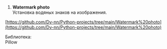 1. **Watermark photo**  
Установка водяных знаков на изображения.  

[https://github.com/Dv-nn/Python-projects/tree/main/Watermark%20photo](https://github.com/Dv-nn/Python-projects/tree/main/Watermark%20photo)    
  
<!-- :white_check_mark: -->     

Библиотека:      
Pillow
